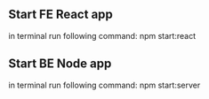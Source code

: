 

## Start FE React app

in terminal run following command:
npm start:react

## Start BE Node app

in terminal run following command:
npm start:server



